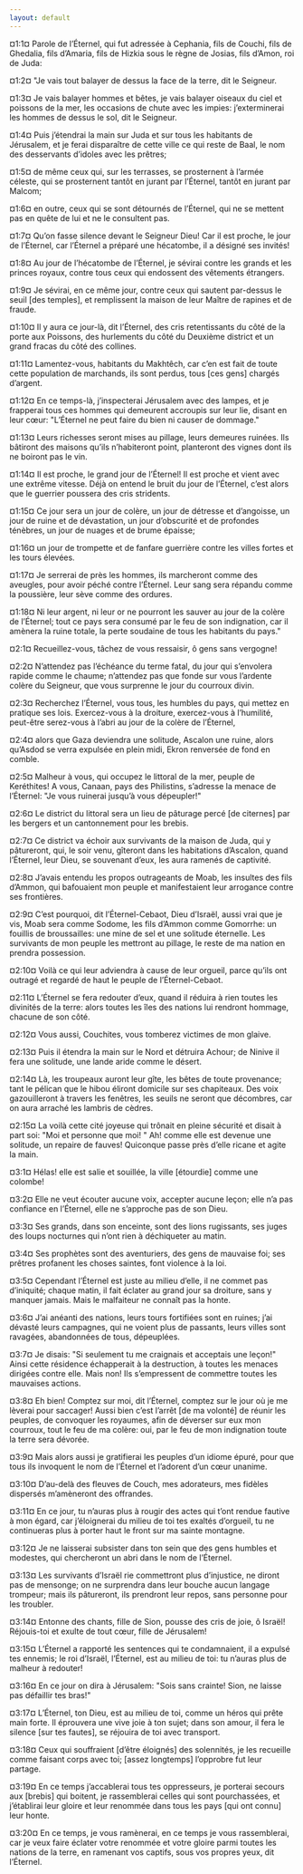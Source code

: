 ```yaml
---
layout: default
---
```


¤1:1¤ Parole de l’Éternel, qui fut adressée à Cephania, fils de Couchi, fils de Ghedalia, fils d’Amaria, fils de Hizkia sous le règne de Josias, fils d’Amon, roi de Juda:

¤1:2¤ "Je vais tout balayer de dessus la face de la terre, dit le Seigneur.

¤1:3¤ Je vais balayer hommes et bêtes, je vais balayer oiseaux du ciel et poissons de la mer, les occasions de chute avec les impies: j’exterminerai les hommes de dessus le sol, dit le Seigneur.

¤1:4¤ Puis j’étendrai la main sur Juda et sur tous les habitants de Jérusalem, et je ferai disparaître de cette ville ce qui reste de Baal, le nom des desservants d’idoles avec les prêtres;

¤1:5¤ de même ceux qui, sur les terrasses, se prosternent à l’armée céleste, qui se prosternent tantôt en jurant par l’Éternel, tantôt en jurant par Malcom;

¤1:6¤ en outre, ceux qui se sont détournés de l’Éternel, qui ne se mettent pas en quête de lui et ne le consultent pas.

¤1:7¤ Qu’on fasse silence devant le Seigneur Dieu! Car il est proche, le jour de l’Éternel, car l’Éternel a préparé une hécatombe, il a désigné ses invités!

¤1:8¤ Au jour de l’hécatombe de l’Éternel, je sévirai contre les grands et les princes royaux, contre tous ceux qui endossent des vêtements étrangers.

¤1:9¤ Je sévirai, en ce même jour, contre ceux qui sautent par-dessus le seuil [des temples], et remplissent la maison de leur Maître de rapines et de fraude.

¤1:10¤ Il y aura ce jour-là, dit l’Éternel, des cris retentissants du côté de la porte aux Poissons, des hurlements du côté du Deuxième district et un grand fracas du côté des collines.

¤1:11¤ Lamentez-vous, habitants du Makhtêch, car c’en est fait de toute cette population de marchands, ils sont perdus, tous [ces gens] chargés d’argent.

¤1:12¤ En ce temps-là, j’inspecterai Jérusalem avec des lampes, et je frapperai tous ces hommes qui demeurent accroupis sur leur lie, disant en leur cœur: "L’Éternel ne peut faire du bien ni causer de dommage."

¤1:13¤ Leurs richesses seront mises au pillage, leurs demeures ruinées. Ils bâtiront des maisons qu’ils n’habiteront point, planteront des vignes dont ils ne boiront pas le vin.

¤1:14¤ Il est proche, le grand jour de l’Éternel! Il est proche et vient avec une extrême vitesse. Déjà on entend le bruit du jour de l’Éternel, c’est alors que le guerrier poussera des cris stridents.

¤1:15¤ Ce jour sera un jour de colère, un jour de détresse et d’angoisse, un jour de ruine et de dévastation, un jour d’obscurité et de profondes ténèbres, un jour de nuages et de brume épaisse;

¤1:16¤ un jour de trompette et de fanfare guerrière contre les villes fortes et les tours élevées.

¤1:17¤ Je serrerai de près les hommes, ils marcheront comme des aveugles, pour avoir péché contre l’Éternel. Leur sang sera répandu comme la poussière, leur sève comme des ordures.

¤1:18¤ Ni leur argent, ni leur or ne pourront les sauver au jour de la colère de l’Éternel; tout ce pays sera consumé par le feu de son indignation, car il amènera la ruine totale, la perte soudaine de tous les habitants du pays."

¤2:1¤ Recueillez-vous, tâchez de vous ressaisir, ô gens sans vergogne!

¤2:2¤ N’attendez pas l’échéance du terme fatal, du jour qui s’envolera rapide comme le chaume; n’attendez pas que fonde sur vous l’ardente colère du Seigneur, que vous surprenne le jour du courroux divin.

¤2:3¤ Recherchez l’Éternel, vous tous, les humbles du pays, qui mettez en pratique ses lois. Exercez-vous à la droiture, exercez-vous à l’humilité, peut-être serez-vous à l’abri au jour de la colère de l’Éternel,

¤2:4¤ alors que Gaza deviendra une solitude, Ascalon une ruine, alors qu’Asdod se verra expulsée en plein midi, Ekron renversée de fond en comble.

¤2:5¤ Malheur à vous, qui occupez le littoral de la mer, peuple de Keréthites! A vous, Canaan, pays des Philistins, s’adresse la menace de l’Éternel: "Je vous ruinerai jusqu’à vous dépeupler!"

¤2:6¤ Le district du littoral sera un lieu de pâturage percé [de citernes] par les bergers et un cantonnement pour les brebis.

¤2:7¤ Ce district va échoir aux survivants de la maison de Juda, qui y pâtureront, qui, le soir venu, gîteront dans les habitations d’Ascalon, quand l’Éternel, leur Dieu, se souvenant d’eux, les aura ramenés de captivité.

¤2:8¤ J’avais entendu les propos outrageants de Moab, les insultes des fils d’Ammon, qui bafouaient mon peuple et manifestaient leur arrogance contre ses frontières.

¤2:9¤ C’est pourquoi, dit l’Éternel-Cebaot, Dieu d’Israël, aussi vrai que je vis, Moab sera comme Sodome, les fils d’Ammon comme Gomorrhe: un fouillis de broussailles: une mine de sel et une solitude éternelle. Les survivants de mon peuple les mettront au pillage, le reste de ma nation en prendra possession.

¤2:10¤ Voilà ce qui leur adviendra à cause de leur orgueil, parce qu’ils ont outragé et regardé de haut le peuple de l’Éternel-Cebaot.

¤2:11¤ L’Éternel se fera redouter d’eux, quand il réduira à rien toutes les divinités de la terre: alors toutes les îles des nations lui rendront hommage, chacune de son côté.

¤2:12¤ Vous aussi, Couchites, vous tomberez victimes de mon glaive.

¤2:13¤ Puis il étendra la main sur le Nord et détruira Achour; de Ninive il fera une solitude, une lande aride comme le désert.

¤2:14¤ Là, les troupeaux auront leur gîte, les bêtes de toute provenance; tant le pélican que le hibou éliront domicile sur ses chapiteaux. Des voix gazouilleront à travers les fenêtres, les seuils ne seront que décombres, car on aura arraché les lambris de cèdres.

¤2:15¤ La voilà cette cité joyeuse qui trônait en pleine sécurité et disait à part soi: "Moi et personne que moi! " Ah! comme elle est devenue une solitude, un repaire de fauves! Quiconque passe près d’elle ricane et agite la main.

¤3:1¤ Hélas! elle est salie et souillée, la ville [étourdie] comme une colombe!

¤3:2¤ Elle ne veut écouter aucune voix, accepter aucune leçon; elle n’a pas confiance en l’Éternel, elle ne s’approche pas de son Dieu.

¤3:3¤ Ses grands, dans son enceinte, sont des lions rugissants, ses juges des loups nocturnes qui n’ont rien à déchiqueter au matin.

¤3:4¤ Ses prophètes sont des aventuriers, des gens de mauvaise foi; ses prêtres profanent les choses saintes, font violence à la loi.

¤3:5¤ Cependant l’Éternel est juste au milieu d’elle, il ne commet pas d’iniquité; chaque matin, il fait éclater au grand jour sa droiture, sans y manquer jamais. Mais le malfaiteur ne connaît pas la honte.

¤3:6¤ J’ai anéanti des nations, leurs tours fortifiées sont en ruines; j’ai dévasté leurs campagnes, qui ne voient plus de passants, leurs villes sont ravagées, abandonnées de tous, dépeuplées.

¤3:7¤ Je disais: "Si seulement tu me craignais et acceptais une leçon!" Ainsi cette résidence échapperait à la destruction, à toutes les menaces dirigées contre elle. Mais non! Ils s’empressent de commettre toutes les mauvaises actions.

¤3:8¤ Eh bien! Comptez sur moi, dit l’Éternel, comptez sur le jour où je me lèverai pour saccager! Aussi bien c’est l’arrêt [de ma volonté] de réunir les peuples, de convoquer les royaumes, afin de déverser sur eux mon courroux, tout le feu de ma colère: oui, par le feu de mon indignation toute la terre sera dévorée.

¤3:9¤ Mais alors aussi je gratifierai les peuples d’un idiome épuré, pour que tous ils invoquent le nom de l’Éternel et l’adorent d’un cœur unanime.

¤3:10¤ D’au-delà des fleuves de Couch, mes adorateurs, mes fidèles dispersés m’amèneront des offrandes.

¤3:11¤ En ce jour, tu n’auras plus à rougir des actes qui t’ont rendue fautive à mon égard, car j’éloignerai du milieu de toi tes exaltés d’orgueil, tu ne continueras plus à porter haut le front sur ma sainte montagne.

¤3:12¤ Je ne laisserai subsister dans ton sein que des gens humbles et modestes, qui chercheront un abri dans le nom de l’Éternel.

¤3:13¤ Les survivants d’Israël rie commettront plus d’injustice, ne diront pas de mensonge; on ne surprendra dans leur bouche aucun langage trompeur; mais ils pâtureront, ils prendront leur repos, sans personne pour les troubler.

¤3:14¤ Entonne des chants, fille de Sion, pousse des cris de joie, ô Israël! Réjouis-toi et exulte de tout cœur, fille de Jérusalem!

¤3:15¤ L’Éternel a rapporté les sentences qui te condamnaient, il a expulsé tes ennemis; le roi d’Israël, l’Éternel, est au milieu de toi: tu n’auras plus de malheur à redouter!

¤3:16¤ En ce jour on dira à Jérusalem: "Sois sans crainte! Sion, ne laisse pas défaillir tes bras!"

¤3:17¤ L’Éternel, ton Dieu, est au milieu de toi, comme un héros qui prête main forte. Il éprouvera une vive joie à ton sujet; dans son amour, il fera le silence [sur tes fautes], se réjouira de toi avec transport.

¤3:18¤ Ceux qui souffraient [d’être éloignés] des solennités, je les recueille comme faisant corps avec toi; [assez longtemps] l’opprobre fut leur partage.

¤3:19¤ En ce temps j’accablerai tous tes oppresseurs, je porterai secours aux [brebis] qui boitent, je rassemblerai celles qui sont pourchassées, et j’établirai leur gloire et leur renommée dans tous les pays [qui ont connu] leur honte.

¤3:20¤ En ce temps, je vous ramènerai, en ce temps je vous rassemblerai, car je veux faire éclater votre renommée et votre gloire parmi toutes les nations de la terre, en ramenant vos captifs, sous vos propres yeux, dit l’Éternel.